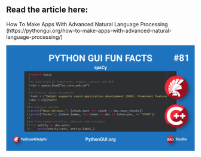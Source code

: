 <h2>Read the article here:</h2> 
How To Make Apps With Advanced Natural Language Processing (https://pythongui.org/how-to-make-apps-with-advanced-natural-language-processing/)

![alt text](https://github.com/MuhammadAzizulHakim/pythongui.orgRepo_Python4Delphi-Python-Libraries/blob/main/Article34%20-%20spaCy/blob/blogBanner3.png)
